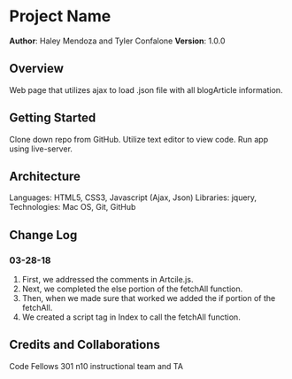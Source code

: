 # Project Name

**Author**: Haley Mendoza and Tyler Confalone
**Version**: 1.0.0

## Overview
Web page that utilizes ajax to load .json file with all blogArticle information.

## Getting Started
Clone down repo from GitHub. Utilize text editor to view code. Run app using live-server. 


## Architecture
Languages: HTML5, CSS3, Javascript (Ajax, Json)
Libraries: jquery, 
Technologies: Mac OS, Git, GitHub 


## Change Log
  ### 03-28-18
  1. First, we addressed the comments in Artcile.js.
  2. Next, we completed the else portion of the fetchAll function. 
  3. Then, when we made sure that worked we added the if portion of the fetchAll.
  4. We created a script tag in Index to call the fetchAll function.  

  
## Credits and Collaborations
Code Fellows 301 n10 instructional team and TA